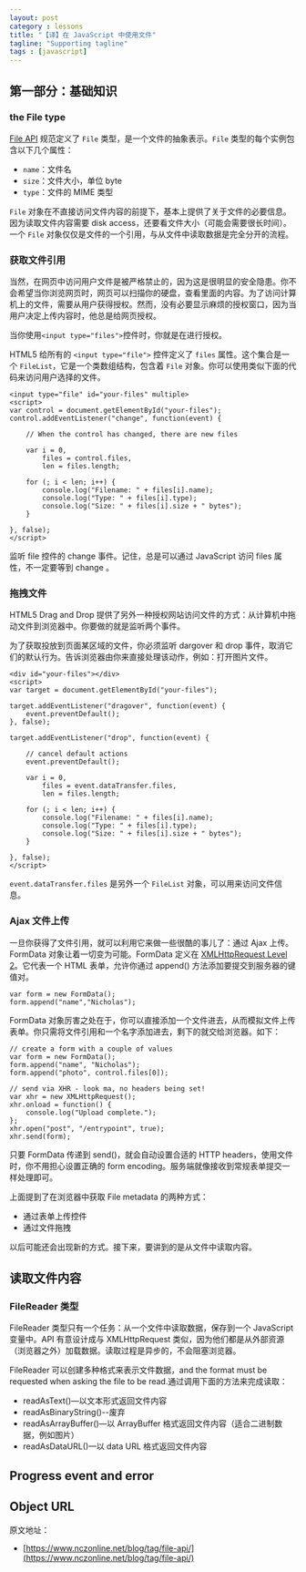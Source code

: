 ```yaml
---
layout: post
category : lessons
title: "【译】在 JavaScript 中使用文件"
tagline: "Supporting tagline"
tags : [javascript]
---
```


## 第一部分：基础知识

### the File type

[File API] 规范定义了 `File` 类型，是一个文件的抽象表示。`File` 类型的每个实例包含以下几个属性：

- `name`：文件名
- `size`：文件大小，单位 byte
- `type`：文件的 MIME 类型

`File` 对象在不直接访问文件内容的前提下，基本上提供了关于文件的必要信息。因为读取文件内容需要 disk access，还要看文件大小（可能会需要很长时间）。一个 `File` 对象仅仅是文件的一个引用，与从文件中读取数据是完全分开的流程。

### 获取文件引用

当然，在网页中访问用户文件是被严格禁止的，因为这是很明显的安全隐患。你不会希望当你浏览网页时，网页可以扫描你的硬盘，查看里面的内容。为了访问计算机上的文件，需要从用户获得授权。然而，没有必要显示麻烦的授权窗口，因为当用户决定上传内容时，他总是给网页授权。

当你使用`<input type="files">`控件时，你就是在进行授权。

HTML5 给所有的 `<input type="file">` 控件定义了 `files` 属性。这个集合是一个 `FileList`，它是一个类数组结构，包含着 `File` 对象。你可以使用类似下面的代码来访问用户选择的文件。

```
<input type="file" id="your-files" multiple>
<script>
var control = document.getElementById("your-files");
control.addEventListener("change", function(event) {

    // When the control has changed, there are new files

    var i = 0,
        files = control.files,
        len = files.length;

    for (; i < len; i++) {
        console.log("Filename: " + files[i].name);
        console.log("Type: " + files[i].type);
        console.log("Size: " + files[i].size + " bytes");
    }

}, false);
</script>

```

监听 file 控件的 change 事件。记住，总是可以通过 JavaScript 访问 files 属性，不一定要等到 change 。
### 拖拽文件

HTML5 Drag and Drop 提供了另外一种授权网站访问文件的方式：从计算机中拖动文件到浏览器中。你要做的就是监听两个事件。

为了获取投放到页面某区域的文件，你必须监听 dargover 和 drop 事件，取消它们的默认行为。告诉浏览器由你来直接处理该动作，例如：打开图片文件。

```
<div id="your-files"></div>
<script>
var target = document.getElementById("your-files");

target.addEventListener("dragover", function(event) {
    event.preventDefault();
}, false);

target.addEventListener("drop", function(event) {

    // cancel default actions
    event.preventDefault();

    var i = 0,
        files = event.dataTransfer.files,
        len = files.length;

    for (; i < len; i++) {
        console.log("Filename: " + files[i].name);
        console.log("Type: " + files[i].type);
        console.log("Size: " + files[i].size + " bytes");
    }

}, false);
</script>
```

`event.dataTransfer.files` 是另外一个 `FileList` 对象，可以用来访问文件信息。

### Ajax 文件上传

一旦你获得了文件引用，就可以利用它来做一些很酷的事儿了：通过 Ajax 上传。FormData 对象让着一切变为可能。FormData 定义在 [XMLHttpRequest Level 2]。它代表一个 HTML 表单，允许你通过 append() 方法添加要提交到服务器的键值对。

```
var form = new FormData();
form.append("name","Nicholas");
```

FormData 对象厉害之处在于，你可以直接添加一个文件进去，从而模拟文件上传表单。你只需将文件引用和一个名字添加进去，剩下的就交给浏览器。如下：

```
// create a form with a couple of values
var form = new FormData();
form.append("name", "Nicholas");
form.append("photo", control.files[0]);

// send via XHR - look ma, no headers being set!
var xhr = new XMLHttpRequest();
xhr.onload = function() {
    console.log("Upload complete.");
};
xhr.open("post", "/entrypoint", true);
xhr.send(form);
```

只要 FormData 传递到 send()，就会自动设置合适的 HTTP headers，使用文件时，你不用担心设置正确的 form encoding。服务端就像接收到常规表单提交一样处理即可。

上面提到了在浏览器中获取 File metadata 的两种方式：

- 通过表单上传控件
- 通过文件拖拽

以后可能还会出现新的方式。接下来，要讲到的是从文件中读取内容。


## 读取文件内容

### FileReader 类型

FileReader 类型只有一个任务：从一个文件中读取数据，保存到一个 JavaScript 变量中。API 有意设计成与 XMLHttpRequest 类似，因为他们都是从外部资源（浏览器之外）加载数据。读取过程是异步的，不会阻塞浏览器。

FileReader 可以创建多种格式来表示文件数据，and the format must be requested when asking the file to be read.通过调用下面的方法来完成读取：

- readAsText()—以文本形式返回文件内容
- readAsBinaryString()--废弃
- readAsArrayBuffer()—以 ArrayBuffer 格式返回文件内容（适合二进制数据，例如图片）
- readAsDataURL()—以 data URL 格式返回文件内容

## Progress event and error

## Object URL

原文地址：

- [https://www.nczonline.net/blog/tag/file-api/](https://www.nczonline.net/blog/tag/file-api/)

[File API]:()
[XMLHttpRequest Level 2]:(http://www.w3.org/TR/XMLHttpRequest/)